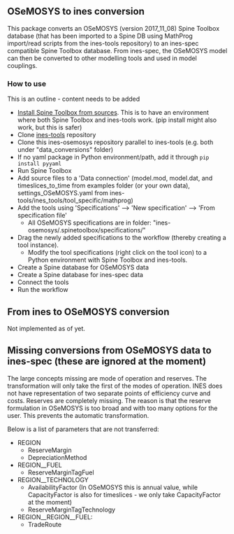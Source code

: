 ## OSeMOSYS to ines conversion

This package converts an OSeMOSYS (version 2017_11_08) Spine Toolbox database (that has been imported to a Spine DB using MathProg import/read scripts from the ines-tools repository) to an ines-spec compatible Spine Toolbox database. From ines-spec, the OSeMOSYS model can then be converted to other modelling tools and used in model couplings.

### How to use

This is an outline - content needs to be added

- [Install Spine Toolbox from sources](https://github.com/spine-tools/Spine-Toolbox?tab=readme-ov-file#installation-from-sources-using-git). This is to have an environment where both Spine Toolbox and ines-tools work. (pip install might also work, but this is safer)
- Clone [ines-tools](https://github.com/energy-modelling-workbench/ines-tools) repository
- Clone this ines-osemosys repository parallel to ines-tools (e.g. both under "data_conversions" folder)
- If no yaml package in Python environment/path, add it through `pip install pyyaml` 
- Run Spine Toolbox
- Add source files to a 'Data connection' (model.mod, model.dat, and timeslices_to_time from examples folder (or your own data), settings_OSeMOSYS.yaml from ines-tools/ines_tools/tool_specific/mathprog)
- Add the tools using 'Specifications' --> 'New specification' --> 'From specification file'
  - All OSeMOSYS specifications are in folder: "ines-osemosys/.spinetoolbox/specifications/"
- Drag the newly added specifications to the workflow (thereby creating a tool instance).
  - Modify the tool specifications (right click on the tool icon) to a Python environment with Spine Toolbox and ines-tools.
- Create a Spine database for OSeMOSYS data
- Create a Spine database for ines-spec data
- Connect the tools
- Run the workflow

## From ines to OSeMOSYS conversion

Not implemented as of yet.

## Missing conversions from OSeMOSYS data to ines-spec (these are ignored at the moment)
The large concepts missing are mode of operation and reserves. The transformation will only take the first of the modes of operation. INES does not have representation of two separate points of efficiency curve and costs.
Reserves are completely missing. The reason is that the reserve formulation in OSeMOSYS is too broad and with too many options for the user. This prevents the automatic transformation.

Below is a list of parameters that are not transferred:

- REGION
  - ReserveMargin
  - DepreciationMethod
- REGION__FUEL
  - ReserveMarginTagFuel
- REGION__TECHNOLOGY
  - AvailabilityFactor  (In OSeMOSYS this is annual value, while CapacityFactor is also for timeslices - we only take CapacityFactor at the moment)
  - ReserveMarginTagTechnology
- REGION__REGION__FUEL:
  - TradeRoute
  


